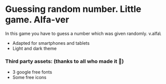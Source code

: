 # Guessing random number. Little game. Alfa-ver
In this game you have to guess a number which was given randomly. v.alfa\
 - Adapted for smartphones and tablets
 - Light and dark theme

### Third party assets: (thanks to all who made it :pray:)
 - 3 google free fonts
 - Some free icons


